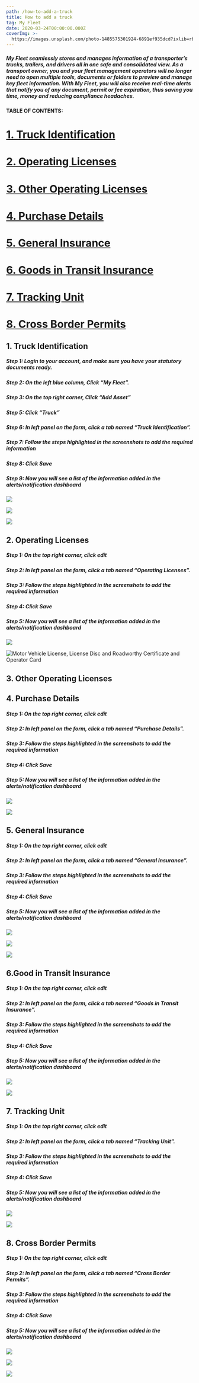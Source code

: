 ```yaml
---
path: /how-to-add-a-truck
title: How to add a truck
tag: My Fleet
date: 2020-03-24T00:00:00.000Z
coverImg: >-
  https://images.unsplash.com/photo-1485575301924-6891ef935dcd?ixlib=rb-1.2.1&ixid=eyJhcHBfaWQiOjEyMDd9&auto=format&fit=crop&w=1950&q=80
---
```

##### My Fleet seamlessly stores and manages information of a transporter’s trucks, trailers, and drivers all in one safe and consolidated view. As a transport owner, you and your fleet management operators will no longer need to open multiple tools, documents or folders to preview and manage key fleet information. With My Fleet, you will also receive real-time alerts that notify you of any document, permit or fee expiration, thus saving you time, money and reducing compliance headaches.

#### TABLE OF CONTENTS:

# [1. Truck Identification](#1.TruckIdentification)

# [2. Operating Licenses](#2.OperatingLicenses)

# [3. Other Operating Licenses](#3.otherOperatingLicenses)

# [4. Purchase Details](#4.Purchasedetails)

# [5. General Insurance](#5.GeneralInsurance)

# [6. Goods in Transit Insurance](#6.GoodsInTransitInsurance)

# [7. Tracking Unit](#7.TrackingUnit)

# [8. Cross Border Permits](#8.CrossBorderPermits)

## <a name="1-Truck-Identification">1. Truck Identification</a>

##### **Step 1:** Login to your account, and make sure you have your statutory documents ready.

##### **Step 2:** On the left blue column, Click “My Fleet”.

##### **Step 3:** On the top right corner, Click “Add Asset”

##### **Step 5:** Click “Truck”

##### **Step 6:** In left panel on the form, click a tab named “Truck Identification”.

##### Step 7: Follow the steps highlighted in the screenshots to add the required information

##### Step 8: Click Save

##### Step 9: Now you will see a list of the information added in the alerts/notification dashboard

![](/uploads/screenshot-2020-03-26-at-14.15.05.png)

![](/uploads/screenshot-2020-03-26-at-14.16.44.png)

![](/uploads/screenshot-2020-03-26-at-14.17.05.png)

## <a name="2-Operating-Licenses">2. Operating Licenses</a>

##### Step 1: On the top right corner, click edit

##### **Step 2:** In left panel on the form, click a tab named “Operating Licenses”.

##### Step 3: Follow the steps highlighted in the screenshots to add the required information

##### Step 4: Click Save

##### Step 5: Now you will see a list of the information added in the alerts/notification dashboard

![](/uploads/screenshot-2020-03-24-at-15.51.10.png)

![](/uploads/screenshot-2020-03-26-at-13.56.18.png "Motor Vehicle License, License Disc and Roadworthy Certificate and Operator Card")

## <a name="3-Other-Operating-Licenses">3. Other Operating Licenses</a>

## <a name="4-purchase-details">4. Purchase Details</a>

##### Step 1: On the top right corner, click edit

##### **Step 2:** In left panel on the form, click a tab named “Purchase Details”.

##### Step 3: Follow the steps highlighted in the screenshots to add the required information

##### Step 4: Click Save

##### Step 5: Now you will see a list of the information added in the alerts/notification dashboard

![](/uploads/screenshot-2020-03-26-at-10.03.39.png)

![](/uploads/screenshot-2020-03-26-at-10.03.10.png)

## <a name="5-General-Insurance">5. General Insurance</a>

##### Step 1: On the top right corner, click edit

##### **Step 2:** In left panel on the form, click a tab named “General Insurance”.

##### Step 3: Follow the steps highlighted in the screenshots to add the required information

##### Step 4: Click Save

##### Step 5: Now you will see a list of the information added in the alerts/notification dashboard

![](/uploads/screenshot-2020-03-26-at-13.53.43.png)

![](/uploads/screenshot-2020-03-26-at-13.52.24.png)

![](/uploads/screenshot-2020-03-26-at-13.52.37.png)

## <a name="6-Goods-In-Transit-Insurance">6.Good in Transit Insurance</a>

##### Step 1: On the top right corner, click edit

##### **Step 2:** In left panel on the form, click a tab named “Goods in Transit Insurance”.

##### Step 3: Follow the steps highlighted in the screenshots to add the required information

##### Step 4: Click Save

##### Step 5: Now you will see a list of the information added in the alerts/notification dashboard

![](/uploads/screenshot-2020-03-26-at-13.50.03.png)

![](/uploads/screenshot-2020-03-26-at-13.50.21.png)

## <a name="7-Tracking-Unit">7. Tracking Unit</a>

##### Step 1: On the top right corner, click edit

##### **Step 2:** In left panel on the form, click a tab named “Tracking Unit”.

##### Step 3: Follow the steps highlighted in the screenshots to add the required information

##### Step 4: Click Save

##### Step 5: Now you will see a list of the information added in the alerts/notification dashboard

![](/uploads/screenshot-2020-03-26-at-13.47.08.png)

![](/uploads/screenshot-2020-03-26-at-13.47.28.png)

## <a name="8-Cross-Border-Permits">8. Cross Border Permits</a>

##### Step 1: On the top right corner, click edit

##### **Step 2:** In left panel on the form, click a tab named “Cross Border Permits”.

##### Step 3: Follow the steps highlighted in the screenshots to add the required information

##### Step 4: Click Save

##### Step 5: Now you will see a list of the information added in the alerts/notification dashboard

![](/uploads/screenshot-2020-03-26-at-13.45.40.png)

![](/uploads/screenshot-2020-03-26-at-13.44.03.png)

![](/uploads/screenshot-2020-03-26-at-13.44.12.png)